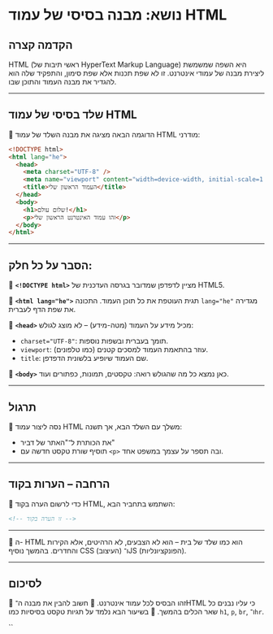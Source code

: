 # נושא: מבנה בסיסי של עמוד HTML

## הקדמה קצרה
HTML (ראשי תיבות של HyperText Markup Language) היא השפה שמשמשת ליצירת מבנה של עמודי אינטרנט. זו לא שפת תכנות אלא שפת סימון, והתפקיד שלה הוא להגדיר את מבנה העמוד והתוכן שבו.

---

## שלד בסיסי של עמוד HTML

🔹 הדוגמה הבאה מציגה את מבנה השלד של עמוד HTML מודרני:

```html
<!DOCTYPE html>
<html lang="he">
  <head>
    <meta charset="UTF-8" />
    <meta name="viewport" content="width=device-width, initial-scale=1.0" />
    <title>העמוד הראשון שלי</title>
  </head>
  <body>
    <h1>שלום עולם!</h1>
    <p>זהו עמוד האינטרנט הראשון שלי</p>
  </body>
</html>
````

---

## הסבר על כל חלק:

🔸 **`<!DOCTYPE html>`**
מציין לדפדפן שמדובר בגרסה העדכנית של HTML5.

🔸 **`<html lang="he">`**
תגית העוטפת את כל תוכן העמוד. התכונה `lang="he"` מגדירה את שפת הדף לעברית.

🔸 **`<head>`**
מכיל מידע על העמוד (מטה-מידע) – לא מוצג לגולש:

* `charset="UTF-8"`: תומך בעברית ובשפות נוספות.
* `viewport`: עוזר בהתאמת העמוד למסכים קטנים (כמו טלפונים).
* `title`: שם העמוד שיופיע בלשונית הדפדפן.

🔸 **`<body>`**
כאן נמצא כל מה שהגולש רואה: טקסטים, תמונות, כפתורים ועוד.

---

## תרגול

🔹 נסה ליצור עמוד HTML משלך עם השלד הבא, אך תשנה:

* את הכותרת ל־"האתר של דביר"
* תוסיף שורת טקסט חדשה עם `<p>` ובה תספר על עצמך במשפט אחד.

---

## הרחבה – הערות בקוד

🔸 כדי לרשום הערה בקוד HTML, השתמש בתחביר הבא:

```html
<!-- זו הערה בקוד -->
```

---
🧠 ה- HTML הוא כמו שלד של בית – הוא לא הצבעים, לא הרהיטים, אלא הקירות והחדרים.
בהמשך נוסיף CSS (העיצוב) ו־JS (הפונקציונליות).

---

## לסיכום

🔹 זהו הבסיס לכל עמוד אינטרנט.
🔹 חשוב להבין את מבנה ה־HTML כי עליו נבנים כל שאר הכלים בהמשך.
🔹 בשיעור הבא נלמד על תגיות טקסט בסיסיות כמו `h1`, `p`, `br`, ו־`hr`.

``
